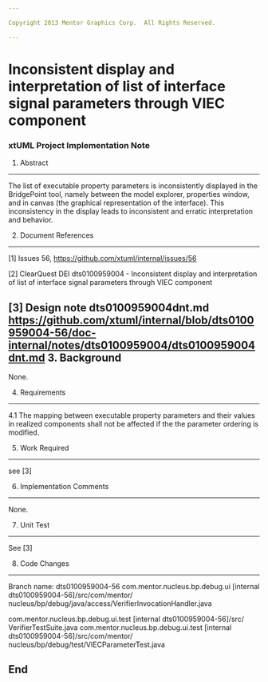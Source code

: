 ```yaml
---

Copyright 2013 Mentor Graphics Corp.  All Rights Reserved.

---
```


# Inconsistent display and interpretation of list of interface signal parameters through VIEC component
### xtUML Project Implementation Note


1. Abstract
-----------

  The list of executable property  parameters is inconsistently displayed in the 
  BridgePoint tool, namely between the model explorer, properties window, and in 
  canvas (the graphical representation of the interface).  This inconsistency 
  in the display leads to inconsistent and erratic interpretation and behavior.

2. Document References
----------------------
[1] Issues 56, https://github.com/xtuml/internal/issues/56

[2] ClearQuest DEI dts0100959004 - Inconsistent display and interpretation of 
	list of interface signal parameters through VIEC component

[3] Design note dts0100959004dnt.md
https://github.com/xtuml/internal/blob/dts0100959004-56/doc-internal/notes/dts0100959004/dts0100959004dnt.md
3. Background
-------------
None.

4. Requirements
---------------
4.1 The mapping between executable property parameters and their values 
 in realized components shall not be affected if the the parameter ordering 
 is modified. 

5. Work Required
----------------
see [3]

6. Implementation Comments
--------------------------
None.

7. Unit Test
------------
See [3]

8. Code Changes
---------------
Branch name: dts0100959004-56
com.mentor.nucleus.bp.debug.ui [internal dts0100959004-56]/src/com/mentor/
    nucleus/bp/debug/java/access/VerifierInvocationHandler.java

com.mentor.nucleus.bp.debug.ui.test [internal dts0100959004-56]/src/
    VerifierTestSuite.java
com.mentor.nucleus.bp.debug.ui.test [internal dts0100959004-56]/src/com/mentor/
    nucleus/bp/debug/test/VIECParameterTest.java



End
---

